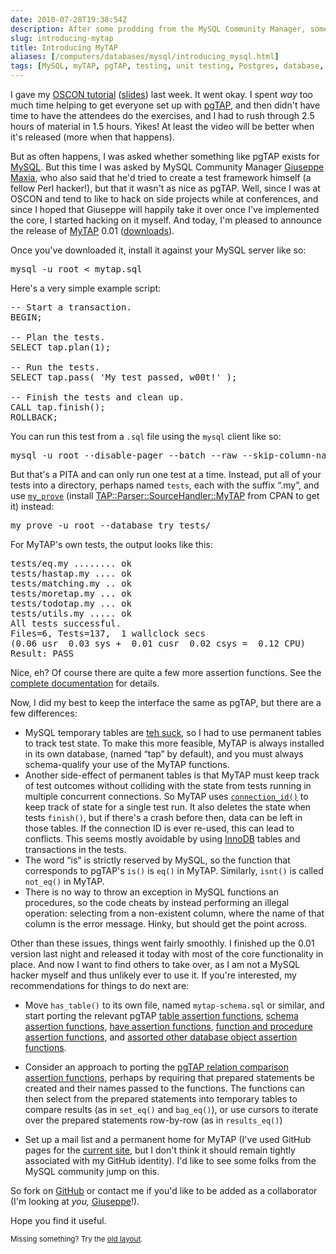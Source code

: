 ```yaml
--- 
date: 2010-07-28T19:38:54Z
description: After some prodding from the MySQL Community Manager, some OSCON hacking yields tangible results.
slug: introducing-mytap
title: Introducing MyTAP
aliases: [/computers/databases/mysql/introducing_mysql.html]
tags: [MySQL, myTAP, pgTAP, testing, unit testing, Postgres, database, test-driven database development, test-driven database design]
---
```


<p>I gave my <a href="http://www.oscon.com/oscon2010/public/schedule/detail/14168" title="Test Driven Database Development">OSCON tutorial</a> (<a href="http://www.slideshare.net/justatheory/test-drivern-database-development" title="slides on SlideShare">slides</a>) last week. It went okay. I spent <em>way</em> too much time helping to get everyone set up with <a href="http://pgtap.org/">pgTAP</a>, and then didn't have time to have the attendees do the exercises, and I had to rush through 2.5 hours of material in 1.5 hours. Yikes! At least the video will be better when it's released (more when that happens).</p>

<p>But as often happens, I was asked whether something like pgTAP exists for <a href="http://www.mysql.com/">MySQL</a>. But this time I was asked by MySQL Community Manager <a href="http://datacharmer.blogspot.com/">Giuseppe Maxia</a>, who also said that he'd tried to create a test framework himself (a fellow Perl hacker!), but that it wasn't as nice as pgTAP. Well, since I was at OSCON and tend to like to hack on side projects while at conferences, and since I hoped that Giuseppe will happily take it over once I've implemented the core, I started hacking on it myself. And today, I'm pleased to announce the release of <a href="http://github.com/theory/mytap/">MyTAP</a> 0.01 (<a href="http://github.com/theory/mytap/downloads">downloads</a>).</p>

<p>Once you've downloaded it, install it against your MySQL server like so:</p>

<pre>mysql -u root &lt; mytap.sql</pre>

<p>Here's a very simple example script:</p>

<pre>&#x002d;&#x002d; Start a transaction.
BEGIN;

&#x002d;&#x002d; Plan the tests.
SELECT tap.plan(1);

&#x002d;&#x002d; Run the tests.
SELECT tap.pass( &#x0027;My test passed, w00t!&#x0027; );

&#x002d;&#x002d; Finish the tests and clean up.
CALL tap.finish();
ROLLBACK;
</pre>

<p>You can run this test from a <code>.sql</code> file using the <code>mysql</code>  client like so:</p>

<pre>mysql -u root &#x002d;&#x002d;disable-pager &#x002d;&#x002d;batch &#x002d;&#x002d;raw &#x002d;&#x002d;skip-column-names &#x002d;&#x002d;unbuffered &#x002d;&#x002d;database try &#x002d;&#x002d;execute &#x0027;source test.sql&#x0027;
</pre>

<p>But that's a PITA and can only run one test at a time. Instead, put all of your tests into a directory, perhaps named <code>tests</code>, each with the suffix “.my”, and use <a href="http://search.cpan.org/perldoc?my_prove"><code>my_prove</code></a> (install <a href="http://search.cpan.org/dist/TAP-Parser-SourceHandler-MyTAP/">TAP::Parser::SourceHandler::MyTAP</a> from CPAN to get it) instead:</p>

<pre>my_prove -u root &#x002d;&#x002d;database try tests/</pre>

<p>For MyTAP's own tests, the output looks like this:</p>

<pre>tests/eq.my ........ ok
tests/hastap.my .... ok
tests/matching.my .. ok
tests/moretap.my ... ok
tests/todotap.my ... ok
tests/utils.my ..... ok
All tests successful.
Files=6, Tests=137,  1 wallclock secs
(0.06 usr  0.03 sys +  0.01 cusr  0.02 csys =  0.12 CPU)
Result: PASS
</pre>

<p>Nice, eh? Of course there are quite a few more assertion functions. See the <a href="http://theory.github.com/mytap/documentation.html">complete documentation</a> for details.</p>

<p>Now, I did my best to keep the interface the same as pgTAP, but there are a few differences:</p>

<ul>
<li>MySQL temporary tables are <a href="http://dev.mysql.com/doc/refman/5.0/en/temporary-table-problems.html">teh suck</a>, so I had to use permanent tables to track test state. To make this more feasible, MyTAP is always installed in its own database, (named “tap” by default), and you must always schema-qualify your use of the MyTAP functions.</li>
<li>Another side-effect of permanent tables is that MyTAP must keep track of test outcomes without colliding with the state from tests running in multiple concurrent connections. So MyTAP uses <a href="http://dev.mysql.com/doc/refman/5.0/en/information-functions.html#function_connection-id"><code>connection_id()</code></a> to keep track of state for a single test run. It also deletes the state when tests <code>finish()</code>, but if there's a crash before then, data can be left in those tables. If the connection ID is ever re-used, this can lead to conflicts. This seems mostly avoidable by using <a href="http://dev.mysql.com/doc/refman/5.0/en/innodb.html">InnoDB</a> tables and transactions in the tests.</li>
<li>The word “is” is strictly reserved by MySQL, so the function that corresponds to pgTAP's <code>is()</code>  is <code>eq()</code> in MyTAP. Similarly, <code>isnt()</code> is called <code>not_eq()</code> in MyTAP.</li>
<li>There is no way to throw an exception in MySQL functions an procedures, so the code cheats by instead performing an illegal operation: selecting from a non-existent column, where the name of that column is the error message. Hinky, but should get the point across.</li>
</ul>

<p>Other than these issues, things went fairly smoothly. I finished up the 0.01 version last night and released it today with most of the core functionality in place. And now I want to find others to take over, as I am not a MySQL hacker myself and thus unlikely ever to use it. If you're interested, my recommendations for things to do next are:</p>

<ul>
<li><p>Move <code>has_table()</code> to its own file, named <code>mytap-schema.sql</code> or similar, and start porting the relevant pgTAP <a href="http://pgtap.org/documentation.html#Table+For+One">table assertion functions</a>, <a href="http://pgtap.org/documentation.html#The+Schema+Things">schema assertion functions</a>, <a href="http://pgtap.org/documentation.html#To+Have+or+Have+Not">have assertion functions</a>, <a href="http://pgtap.org/documentation.html#Feeling+Funky">function and procedure assertion functions</a>, and <a href="http://pgtap.org/documentation.html#Database+Deets">assorted other database object assertion functions</a>.</p></li>
<li><p>Consider an approach to porting the <a href="http://pgtap.org/documentation.html#Pursuing+Your+Query">pgTAP relation comparison assertion functions</a>, perhaps by requiring that prepared statements be created and their names passed to the functions. The functions can then select from the prepared statements into temporary tables to compare results (as in <code>set_eq()</code> and <code>bag_eq()</code>), or use cursors to iterate over the prepared statements row-by-row (as in <code>results_eq()</code>)</p></li>
<li><p>Set up a mail list and a permanent home for MyTAP (I've used GitHub pages for the <a href="http://theory.github.com/mytap/">current site</a>, but I don't think it should remain tightly associated with my GitHub identity). I'd like to see some folks from the MySQL community jump on this.</p></li>
</ul>

<p>So fork on <a href="http://github.com/theory/mytap/" title="MyTAP on GitHub">GitHub</a> or contact me if you'd like to be added as a collaborator (I'm looking at <em>you,</em> <a href="http://datacharmer.blogspot.com/">Giuseppe</a>!).</p>

<p>Hope you find it useful.</p>

<p class="past"><small>Missing something? Try the <a rel="nofollow" href="http://past.justatheory.com/computers/databases/mysql/introducing_mysql.html">old layout</a>.</small></p>


